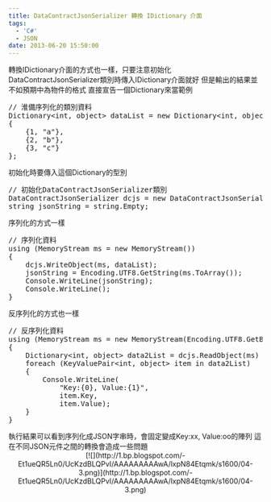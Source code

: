 ```yaml
---
title: DataContractJsonSerializer 轉換 IDictionary 介面
tags:
  - 'C#'
  - JSON
date: 2013-06-20 15:50:00
---
```


<div>轉換IDictionary介面的方式也一樣，只要注意初始化DataContractJsonSerializer類別時傳入IDictionary介面就好
但是輸出的結果並不如預期中為物件的格式
直接宣告一個Dictionary來當範例</div><div><pre class="brush:csharp">// 淮備序列化的類別資料
Dictionary&lt;int, object&gt; dataList = new Dictionary&lt;int, object&gt;()
{
    {1, "a"},
    {2, "b"},
    {3, "c"}
};
</pre></div><div>
初始化時要傳入這個Dictionary的型別 </div><div><pre class="brush:csharp">// 初始化DataContractJsonSerializer類別
DataContractJsonSerializer dcjs = new DataContractJsonSerializer(typeof(Dictionary&lt;int, object&gt;));
string jsonString = string.Empty;
</pre></div>
<div>序列化的方式一樣 </div><div><pre class="brush:csharp">// 序列化資料
using (MemoryStream ms = new MemoryStream())
{
    dcjs.WriteObject(ms, dataList);
    jsonString = Encoding.UTF8.GetString(ms.ToArray());
    Console.WriteLine(jsonString);
    Console.WriteLine();
}
</pre></div>
<div>反序列化的方式也一樣 </div><div><pre class="brush:csharp">// 反序列化資料
using (MemoryStream ms = new MemoryStream(Encoding.UTF8.GetBytes(jsonString)))
{
    Dictionary&lt;int, object&gt; data2List = dcjs.ReadObject(ms) as Dictionary&lt;int, object&gt;;
    foreach (KeyValuePair&lt;int, object&gt; item in data2List)
    {
        Console.WriteLine(
            "Key:{0}, Value:{1}",
            item.Key,
            item.Value);
    }
}
</pre></div>
<div>執行結果可以看到序列化成JSON字串時，會固定變成Key:xx, Value:oo的陣列
這在不同JSON元件之間的轉換會造成一些問題
<div class="separator" style="clear: both; text-align: center;">[![](http://1.bp.blogspot.com/-Et1ueQR5Ln0/UcKzdBLQPvI/AAAAAAAAAwA/lxpN84Etqmk/s1600/04-3.png)](http://1.bp.blogspot.com/-Et1ueQR5Ln0/UcKzdBLQPvI/AAAAAAAAAwA/lxpN84Etqmk/s1600/04-3.png)</div></div>